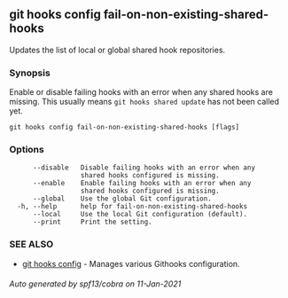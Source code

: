 ## git hooks config fail-on-non-existing-shared-hooks

Updates the list of local or global shared hook repositories.

### Synopsis

Enable or disable failing hooks with an error when any
shared hooks are missing. This usually means `git hooks shared update`
has not been called yet.

```
git hooks config fail-on-non-existing-shared-hooks [flags]
```

### Options

```
      --disable   Disable failing hooks with an error when any
                  shared hooks configured is missing.
      --enable    Enable failing hooks with an error when any
                  shared hooks configured is missing.
      --global    Use the global Git configuration.
  -h, --help      help for fail-on-non-existing-shared-hooks
      --local     Use the local Git configuration (default).
      --print     Print the setting.
```

### SEE ALSO

* [git hooks config](git_hooks_config.md)	 - Manages various Githooks configuration.

###### Auto generated by spf13/cobra on 11-Jan-2021

